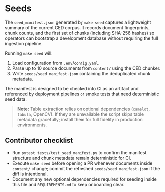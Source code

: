 # Seeds

The `seed_manifest.json` generated by `make seed` captures a lightweight summary of the
current CED corpus. It records document fingerprints, chunk counts, and the first set of
chunks (including SHA-256 hashes) so operators can bootstrap a development database
without requiring the full ingestion pipeline.

Running `make seed` will:

1. Load configuration from `.env`/`config.yaml`.
2. Parse up to 10 source documents from `content/` using the CED chunker.
3. Write `seeds/seed_manifest.json` containing the deduplicated chunk metadata.

The manifest is designed to be checked into CI as an artifact and referenced by
deployment pipelines or smoke tests that need deterministic seed data.

> **Note:** Table extraction relies on optional dependencies (`camelot`, `tabula`, OpenCV).
> If they are unavailable the script skips table metadata gracefully; install them for
> full fidelity in production environments.

## Contributor checklist

* Run `pytest tests/test_seed_manifest.py` to confirm the manifest structure and
  chunk metadata remain deterministic for CI.
* Execute `make seed` before opening a PR whenever documents inside `content/`
  change; commit the refreshed `seeds/seed_manifest.json` if the diff is
  intentional.
* Document any new optional dependencies required for seeding inside this file
  and `REQUIREMENTS.md` to keep onboarding clear.
